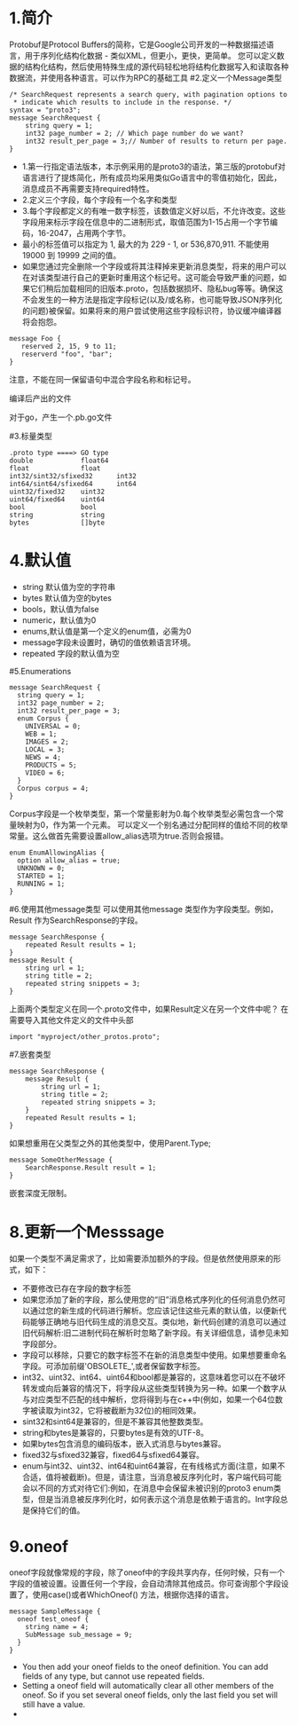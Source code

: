 # 1.简介
Protobuf是Protocol Buffers的简称，它是Google公司开发的一种数据描述语言，用于序列化结构化数据 - 类似XML，但更小，更快，更简单。 您可以定义数据的结构化结构，然后使用特殊生成的源代码轻松地将结构化数据写入和读取各种数据流，并使用各种语言。可以作为RPC的基础工具
#2.定义一个Message类型
```
/* SearchRequest represents a search query, with pagination options to
 * indicate which results to include in the response. */
syntax = "proto3";
message SearchRequest {
    string query = 1;
    int32 page_number = 2; // Which page number do we want?
    int32 result_per_page = 3;// Number of results to return per page.
}
```
- 1.第一行指定语法版本，本示例采用的是proto3的语法，第三版的protobuf对语言进行了提炼简化，所有成员均采用类似Go语言中的零值初始化，因此，消息成员不再需要支持required特性。
- 2.定义三个字段，每个字段有一个名字和类型
- 3.每个字段都定义的有唯一数字标签，该数值定义好以后，不允许改变。这些字段用来标示字段在信息中的二进制形式，取值范围为1-15占用一个字节编码，16-2047，占用两个字节。
- 最小的标签值可以指定为 1, 最大的为 229 - 1, or 536,870,911. 不能使用 19000 到 19999 之间的值。
- 如果您通过完全删除一个字段或将其注释掉来更新消息类型，将来的用户可以在对该类型进行自己的更新时重用这个标记号。这可能会导致严重的问题，如果它们稍后加载相同的旧版本.proto，包括数据损坏、隐私bug等等。确保这不会发生的一种方法是指定字段标记(以及/或名称，也可能导致JSON序列化的问题)被保留。如果将来的用户尝试使用这些字段标识符，协议缓冲编译器将会抱怨。
```
message Foo {
   reserved 2, 15, 9 to 11;
   reserverd "foo", "bar";
}
```
注意，不能在同一保留语句中混合字段名称和标记号。

编译后产出的文件

对于go，产生一个.pb.go文件

#3.标量类型
```
.proto type ====> GO type
double            float64
float             float
int32/sint32/sfixed32      int32
int64/sint64/sfixed64      int64
uint32/fixed32    uint32
uint64/fixed64    uint64
bool              bool
string            string
bytes             []byte
```
# 4.默认值
- string 默认值为空的字符串
- bytes 默认值为空的bytes
- bools，默认值为false
- numeric，默认值为0
- enums,默认值是第一个定义的enum值，必需为0
- message字段未设置时，确切的值依赖语言环境。
- repeated 字段的默认值为空

#5.Enumerations
```
message SearchRequest {
  string query = 1;
  int32 page_number = 2;
  int32 result_per_page = 3;
  enum Corpus {
    UNIVERSAL = 0;
    WEB = 1;
    IMAGES = 2;
    LOCAL = 3;
    NEWS = 4;
    PRODUCTS = 5;
    VIDEO = 6;
  }
  Corpus corpus = 4;
}
```
Corpus字段是一个枚举类型，第一个常量影射为0.每个枚举类型必需包含一个常量映射为0，作为第一个元素。
可以定义一个别名通过分配同样的值给不同的枚举常量。这么做首先需要设置allow_alias选项为true.否则会报错。

```
enum EnumAllowingAlias {
  option allow_alias = true;
  UNKNOWN = 0;
  STARTED = 1;
  RUNNING = 1;
}
```
#6.使用其他message类型
可以使用其他message 类型作为字段类型。例如，Result 作为SearchResponse的字段。

```
message SearchResponse {
    repeated Result results = 1;
}
message Result {
    string url = 1;
    string title = 2;
    repeated string snippets = 3;
}
```
上面两个类型定义在同一个.proto文件中，如果Result定义在另一个文件中呢？
在需要导入其他文件定义的文件中头部

```
import "myproject/other_protos.proto";
```

#7.嵌套类型
```
message SearchResponse {
    message Result {
        string url = 1;
        string title = 2;
        repeated string snippets = 3;
    }
    repeated Result results = 1;
}
```
如果想重用在父类型之外的其他类型中，使用Parent.Type;

```
message SomeOtherMessage {
    SearchResponse.Result result = 1;
}
```
嵌套深度无限制。
# 8.更新一个Messsage 
如果一个类型不满足需求了，比如需要添加额外的字段。但是依然使用原来的形式，如下：

- 不要修改已存在字段的数字标签
- 如果您添加了新的字段，那么使用您的“旧”消息格式序列化的任何消息仍然可以通过您的新生成的代码进行解析。您应该记住这些元素的默认值，以便新代码能够正确地与旧代码生成的消息交互。类似地，新代码创建的消息可以通过旧代码解析:旧二进制代码在解析时忽略了新字段。有关详细信息，请参见未知字段部分。
- 字段可以移除，只要它的数字标签不在新的消息类型中使用。如果想要重命名字段。可添加前缀'OBSOLETE_',或者保留数字标签。
- int32、uint32、int64、uint64和bool都是兼容的，这意味着您可以在不破坏转发或向后兼容的情况下，将字段从这些类型转换为另一种。如果一个数字从与对应类型不匹配的线中解析，您将得到与在c++中(例如，如果一个64位数字被读取为int32，它将被截断为32位)的相同效果。
- sint32和sint64是兼容的，但是不兼容其他整数类型。
- string和bytes是兼容的，只要bytes是有效的UTF-8。
- 如果bytes包含消息的编码版本，嵌入式消息与bytes兼容。
- fixed32与sfixed32兼容，fixed64与sfixed64兼容。
- enum与int32、uint32、int64和uint64兼容，在有线格式方面(注意，如果不合适，值将被截断)。但是，请注意，当消息被反序列化时，客户端代码可能会以不同的方式对待它们:例如，在消息中会保留未被识别的proto3 enum类型，但是当消息被反序列化时，如何表示这个消息是依赖于语言的。Int字段总是保持它们的值。
# 9.oneof
oneof字段就像常规的字段，除了oneof中的字段共享内存，任何时候，只有一个字段的值被设置。设置任何一个字段，会自动清除其他成员。你可查询那个字段设置了，使用case()或者WhichOneof() 方法，根据你选择的语言。
```
message SampleMessage {
  oneof test_oneof {
    string name = 4;
    SubMessage sub_message = 9;
  }
}
```
- You then add your oneof fields to the oneof definition. You can add fields of any type, but cannot use repeated fields.
- Setting a oneof field will automatically clear all other members of the oneof. So if you set several oneof fields, only the last field you set will still have a value.
- 
